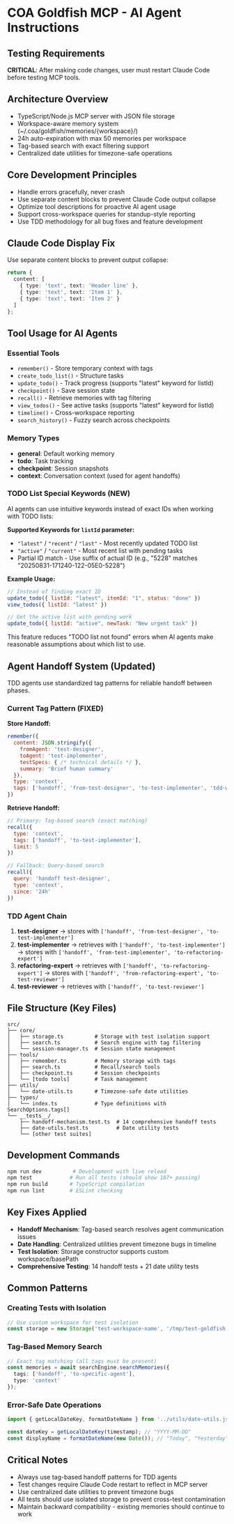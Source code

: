 # COA Goldfish MCP - AI Agent Instructions

## Testing Requirements
**CRITICAL**: After making code changes, user must restart Claude Code before testing MCP tools.

## Architecture Overview
- TypeScript/Node.js MCP server with JSON file storage
- Workspace-aware memory system (~/.coa/goldfish/memories/{workspace}/)
- 24h auto-expiration with max 50 memories per workspace
- Tag-based search with exact filtering support
- Centralized date utilities for timezone-safe operations

## Core Development Principles
- Handle errors gracefully, never crash
- Use separate content blocks to prevent Claude Code output collapse
- Optimize tool descriptions for proactive AI agent usage
- Support cross-workspace queries for standup-style reporting
- Use TDD methodology for all bug fixes and feature development

## Claude Code Display Fix
Use separate content blocks to prevent output collapse:
```typescript
return {
  content: [
    { type: 'text', text: 'Header line' },
    { type: 'text', text: 'Item 1' },
    { type: 'text', text: 'Item 2' }
  ]
};
```

## Tool Usage for AI Agents

### Essential Tools
- `remember()` - Store temporary context with tags
- `create_todo_list()` - Structure tasks
- `update_todo()` - Track progress (supports "latest" keyword for listId)
- `checkpoint()` - Save session state
- `recall()` - Retrieve memories with tag filtering
- `view_todos()` - See active tasks (supports "latest" keyword for listId)
- `timeline()` - Cross-workspace reporting
- `search_history()` - Fuzzy search across checkpoints

### Memory Types
- **general**: Default working memory
- **todo**: Task tracking  
- **checkpoint**: Session snapshots
- **context**: Conversation context (used for agent handoffs)

### TODO List Special Keywords (NEW)
AI agents can use intuitive keywords instead of exact IDs when working with TODO lists:

**Supported Keywords for `listId` parameter:**
- `"latest"` / `"recent"` / `"last"` - Most recently updated TODO list
- `"active"` / `"current"` - Most recent list with pending tasks
- Partial ID match - Use suffix of actual ID (e.g., "5228" matches "20250831-171240-122-05E0-5228")

**Example Usage:**
```javascript
// Instead of finding exact ID
update_todo({ listId: "latest", itemId: "1", status: "done" })
view_todos({ listId: "latest" })

// Get the active list with pending work
update_todo({ listId: "active", newTask: "New urgent task" })
```

This feature reduces "TODO list not found" errors when AI agents make reasonable assumptions about which list to use.

## Agent Handoff System (Updated)

TDD agents use standardized tag patterns for reliable handoff between phases.

### Current Tag Pattern (FIXED)
**Store Handoff:**
```javascript
remember({
  content: JSON.stringify({
    fromAgent: 'test-designer',
    toAgent: 'test-implementer', 
    testSpecs: { /* technical details */ },
    summary: 'Brief human summary'
  }),
  type: 'context',
  tags: ['handoff', 'from-test-designer', 'to-test-implementer', 'tdd-workflow']
})
```

**Retrieve Handoff:**
```javascript
// Primary: Tag-based search (exact matching)
recall({
  type: 'context',
  tags: ['handoff', 'to-test-implementer'],
  limit: 5
})

// Fallback: Query-based search
recall({
  query: 'handoff test-designer',
  type: 'context',
  since: '24h'
})
```

### TDD Agent Chain
1. **test-designer** → stores with `['handoff', 'from-test-designer', 'to-test-implementer']`
2. **test-implementer** → retrieves with `['handoff', 'to-test-implementer']` → stores with `['handoff', 'from-test-implementer', 'to-refactoring-expert']`
3. **refactoring-expert** → retrieves with `['handoff', 'to-refactoring-expert']` → stores with `['handoff', 'from-refactoring-expert', 'to-test-reviewer']`
4. **test-reviewer** → retrieves with `['handoff', 'to-test-reviewer']`

## File Structure (Key Files)
```
src/
├── core/
│   ├── storage.ts          # Storage with test isolation support
│   ├── search.ts           # Search engine with tag filtering
│   └── session-manager.ts  # Session state management
├── tools/
│   ├── remember.ts         # Memory storage with tags
│   ├── search.ts           # Recall/search tools
│   ├── checkpoint.ts       # Session checkpoints
│   └── [todo tools]        # Task management
├── utils/
│   └── date-utils.ts       # Timezone-safe date utilities
├── types/
│   └── index.ts            # Type definitions with SearchOptions.tags[]
└── __tests__/
    ├── handoff-mechanism.test.ts  # 14 comprehensive handoff tests
    ├── date-utils.test.ts         # Date utility tests
    └── [other test suites]
```

## Development Commands
```bash
npm run dev          # Development with live reload
npm test            # Run all tests (should show 187+ passing)
npm run build       # TypeScript compilation
npm run lint        # ESLint checking
```

## Key Fixes Applied
- **Handoff Mechanism**: Tag-based search resolves agent communication issues
- **Date Handling**: Centralized utilities prevent timezone bugs in timeline
- **Test Isolation**: Storage constructor supports custom workspace/basePath
- **Comprehensive Testing**: 14 handoff tests + 21 date utility tests

## Common Patterns

### Creating Tests with Isolation
```typescript
// Use custom workspace for test isolation
const storage = new Storage('test-workspace-name', '/tmp/test-goldfish');
```

### Tag-Based Memory Search
```typescript
// Exact tag matching (all tags must be present)
const memories = await searchEngine.searchMemories({
  tags: ['handoff', 'to-specific-agent'],
  type: 'context'
});
```

### Error-Safe Date Operations
```typescript
import { getLocalDateKey, formatDateName } from '../utils/date-utils.js';

const dateKey = getLocalDateKey(timestamp); // "YYYY-MM-DD"
const displayName = formatDateName(new Date()); // "Today", "Yesterday", "Monday"
```

## Critical Notes
- Always use tag-based handoff patterns for TDD agents
- Test changes require Claude Code restart to reflect in MCP server
- Use centralized date utilities to prevent timezone bugs
- All tests should use isolated storage to prevent cross-test contamination
- Maintain backward compatibility - existing memories should continue to work